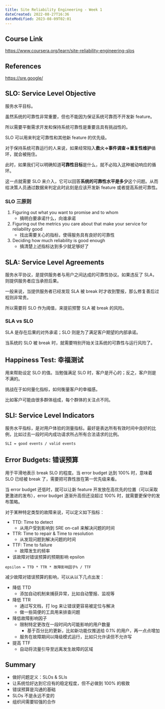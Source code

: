 ```yaml
---
title: Site Reliability Engineering - Week 1
dateCreated: 2022-08-27T16:36
dateModified: 2023-08-09T02:01
---
```


## Course Link

https://www.coursera.org/learn/site-reliability-engineering-slos

## References

https://sre.google/

## SLO: Service Level Objective

服务水平目标。

虽然系统的可靠性非常重要，但也不能因为保证系统可靠而不开发新 feature。

所以需要平衡需求开发和保持系统可靠性是重要且具有挑战性的。

SLO 可以用来判定可靠性和其他新 feature 的优先级。

对于保持系统可靠运行的人来说，如果经常陷入**救火->事件调查->重复性维护**循环，就会被拖住。

此时，如果我们可以明确知道**可靠性目标**是什么，就不必陷入这种被动响应的循环。

这一点就需要 SLO 来介入，它可以回答**系统的可靠性水平是多少**这个问题。从而给决策人员通过数据来判定此时此刻是应该开发新 feature 或者提高系统可靠性。

### SLO 三原则

1. Figuring out what you want to promise and to whom
    - 搞明白要承诺什么，向谁承诺
1. Figuring out the metrics you care about that make your service for reliability good
    - 找出需要关心的指标，使得服务具有良好的可靠性
1. Deciding how much reliability is good enough
    - 搞清楚上述指标达到多少就足够好了

## SLA: Service Level Agreements

服务水平协议，是提供服务者与用户之间达成的可靠性协议。如果违反了 SLA，则提供服务者应当承担后果。

一般来说，当提供服务者已经发现 SLA 被 break 时才收到警报，那么修复善后过程则非常贵。

所以需要将 SLO 作为阈值，来提前预警 SLA 被 break 的风险。

### SLA vs SLO

SLA 是存在后果的对外承诺；SLO 则是为了满足客户期望的内部承诺。

当系统的 SLO 被 break 时，就需要特别开始关注系统的可靠性与运行风险了。

## Happiness Test: 幸福测试

用来帮助设定 SLO 的值。当勉强满足 SLO 时，客户是开心的；反之，客户则是不满的。

挑战在于如何量化指标，如何衡量客户的幸福感。

比如客户可能由很多群体组成，每个群体的关注点不同。

## SLI: Service Level Indicators

服务水平指标，是对用户体验的测量指标。最好是表达所有有效时间中良好的比例，比如过去一段时间内成功请求所占所有合法请求的比例。

```
SLI = good events / valid events
```

## Error Budgets: 错误预算

用于平滑地表示 break SLO 的程度。当 error budget 达到 100% 时，意味着 SLO 已经被 break 了，需要把可靠性放在第一优先级来看。

当 error budget 还低时，就可以让新 feature 开发放在高优先的位置（可以采取更激进的发布），error budget 逐渐升高但还没超过 100% 时，就需要更保守的发布策略。

对于某种特定类型的故障来说，可以定义如下指标：
- TTD: Time to detect
  - 从用户受到影响到 SRE on-call 来解决问题的时间
- TTR: Time to repair & Time to resolution
  - 从发现问题到解决问题的时间
- TTF: Time to failure
  - 故障发生的频率
- 该故障对错误预算的预期影响 epsilon

```
epsilon = TTD * TTR * 故障影响因子% / TTF
```

减少故障对错误预算的影响，可以从以下几点出发：

- 降低 TTD
  - 添加自动机制来捕获异常，比如自动警报、监视等
- 降低 TTR
  - 通过写文档，打 log 来让错误更容易被定位与解决
  - 做一些简便的工具用来排查问题
- 降低故障影响因子
  - 限制特定更改在一段时间内可能影响的用户数量
    - 基于百分比的更新，比如新功能仅推送给 0.1% 的用户，再一点点增加
  - 服务在故障期间以降级模式运行，比如只允许读但不允许写
- 提高 TTF
  - 自动将流量引导至远离发生故障的区域

## Summary

- 做好问题定义：SLOs & SLIs
- 让系统恰好达到它应有的稳定程度，但不必做到 100% 的极致
- 错误预算是沟通的基础
- SLOs 不是永远不变的
- 组织间需要较强的合作
